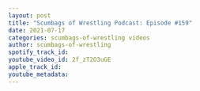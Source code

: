 ```yaml
---
layout: post
title: "Scumbags of Wrestling Podcast: Episode #159"
date: 2021-07-17
categories: scumbags-of-wrestling videos
author: scumbags-of-wrestling
spotify_track_id: 
youtube_video_id: 2f_zT2O3uGE
apple_track_id: 
youtube_metadata: 
---
```

